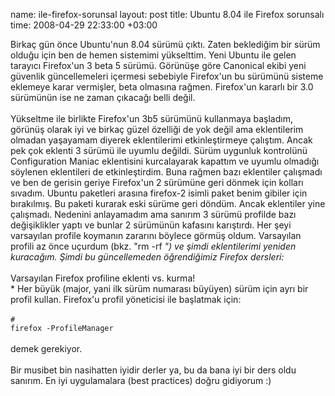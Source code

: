 name: ile-firefox-sorunsal
layout: post
title: Ubuntu 8.04 ile Firefox sorunsalı
time: 2008-04-29 22:33:00 +03:00

Birkaç gün önce Ubuntu'nun 8.04 sürümü çıktı. Zaten beklediğim bir sürüm olduğu için ben de hemen sistemimi yükselttim. Yeni Ubuntu ile gelen tarayıcı Firefox'un 3 beta 5 sürümü. Görünüşe göre Canonical ekibi yeni güvenlik güncellemeleri içermesi sebebiyle Firefox'un bu sürümünü sisteme eklemeye karar vermişler, beta olmasına rağmen. Firefox'un kararlı bir 3.0 sürümünün ise ne zaman çıkacağı belli değil. <br /><br />Yükseltme ile birlikte Firefox'un 3b5 sürümünü kullanmaya başladım, görünüş olarak iyi ve birkaç güzel özelliği de yok değil ama eklentilerim olmadan yaşayamam diyerek eklentilerimi etkinleştirmeye çalıştım. Ancak pek çok eklenti 3 sürümü ile uyumlu değildi. Sürüm uygunluk kontrolünü Configuration Maniac eklentisini kurcalayarak kapattım ve uyumlu olmadığı söylenen eklentileri de etkinleştirdim. Buna rağmen bazı eklentiler çalışmadı ve ben de gerisin geriye Firefox'un 2 sürümüne geri dönmek için kolları sıvadım. Ubuntu paketleri arasına firefox-2 isimli paket benim gibiler için bırakılmış. Bu paketi kurarak eski sürüme geri döndüm. Ancak eklentiler yine çalışmadı. Nedenini anlayamadım ama sanırım 3 sürümü profilde bazı değişiklikler yaptı ve bunlar 2 sürümünün kafasını karıştırdı. Her şeyi varsayılan profile koymanın zararını böylece görmüş oldum. Varsayılan profili az önce uçurdum (bkz. "rm -rf *") ve şimdi eklentilerimi yeniden kuracağım. Şimdi bu güncellemeden öğrendiğimiz Firefox dersleri:<br /><br />* Varsayılan Firefox profiline eklenti vs. kurma!<br />* Her büyük (major, yani ilk sürüm numarası büyüyen) sürüm için ayrı bir profil kullan. Firefox'u profil yöneticisi ile başlatmak için: <br /><br /><code># firefox -ProfileManager</code><br /><br />demek gerekiyor.<br /><br />Bir musibet bin nasihatten iyidir derler ya, bu da bana iyi bir ders oldu sanırım. En iyi uygulamalara (best practices) doğru gidiyorum :)
